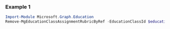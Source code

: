 ### Example 1
```powershell
Import-Module Microsoft.Graph.Education
Remove-MgEducationClassAssignmentRubricByRef -EducationClassId $educationClassId -EducationAssignmentId $educationAssignmentId
```
